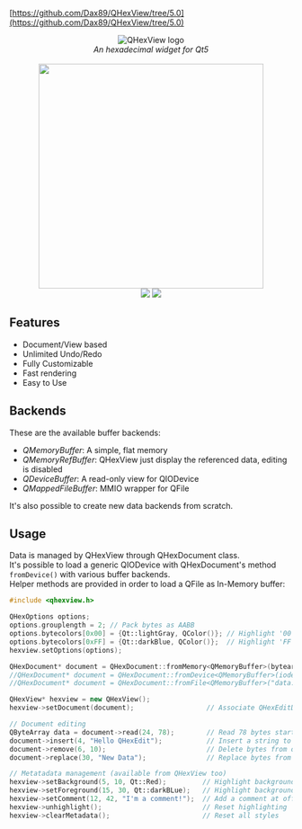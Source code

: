 [https://github.com/Dax89/QHexView/tree/5.0](https://github.com/Dax89/QHexView/tree/5.0)

<div align="center">
 <img src="https://user-images.githubusercontent.com/1503603/156148159-02d1181a-153e-4d0b-9512-5f9ac30bcd2f.png" alt="QHexView logo" title="QHexView"/>
</div>
<div align="center">
 <i>An hexadecimal widget for Qt5</i>
 <br>
 <br>
 <div align="center">
  <img src="https://user-images.githubusercontent.com/1503603/157109542-55d12002-4829-404c-9b1c-2f3836f3c754.png" height="400"/>
  <br>
  <img src="https://img.shields.io/badge/license-MIT-8e725e.svg?style=flat-square">
  <a href="https://github.com/ellerbrock/open-source-badges/">
    <img src="https://badges.frapsoft.com/os/v1/open-source.png?v=103">
  </a>  
 </div>
</div>
    
Features
-----
- Document/View based
- Unlimited Undo/Redo
- Fully Customizable
- Fast rendering
- Easy to Use

Backends
-----
These are the available buffer backends:
- *QMemoryBuffer*: A simple, flat memory
- *QMemoryRefBuffer*: QHexView just display the referenced data, editing is disabled
- *QDeviceBuffer*: A read-only view for QIODevice 
- *QMappedFileBuffer*: MMIO wrapper for QFile

It's also possible to create new data backends from scratch.

Usage
-----
Data is managed by QHexView through QHexDocument class.<br>
It's possible to load a generic QIODevice with QHexDocument's method `fromDevice()` with various buffer backends.<br>
Helper methods are provided in order to load a QFile as In-Memory buffer:<br>
```cpp
#include <qhexview.h>

QHexOptions options;
options.grouplength = 2; // Pack bytes as AABB
options.bytecolors[0x00] = {Qt::lightGray, QColor()}; // Highlight '00's
options.bytecolors[0xFF] = {Qt::darkBlue, QColor()};  // Highlight 'FF's
hexview.setOptions(options);

QHexDocument* document = QHexDocument::fromMemory<QMemoryBuffer>(bytearray); /* Load data from In-Memory Buffer... */
//QHexDocument* document = QHexDocument::fromDevice<QMemoryBuffer>(iodevice); /* ...from a generic I/O device... */
//QHexDocument* document = QHexDocument::fromFile<QMemoryBuffer>("data.bin"); /* ...or from File... */

QHexView* hexview = new QHexView();
hexview->setDocument(document);                  // Associate QHexEditData with this QHexEdit (ownership is not changed)

// Document editing
QByteArray data = document->read(24, 78);        // Read 78 bytes starting to offset 24
document->insert(4, "Hello QHexEdit");           // Insert a string to offset 4 
document->remove(6, 10);                         // Delete bytes from offset 6 to offset 10 
document->replace(30, "New Data");               // Replace bytes from offset 30 with the string "New Data"

// Metatadata management (available from QHexView too)
hexview->setBackground(5, 10, Qt::Red);         // Highlight background at offset range [5, 10)
hexview->setForeground(15, 30, Qt::darkBLue);   // Highlight background at offset range [15, 30)
hexview->setComment(12, 42, "I'm a comment!");  // Add a comment at offset range [12, 42)
hexview->unhighlight();                         // Reset highlighting
hexview->clearMetadata();                       // Reset all styles
```
